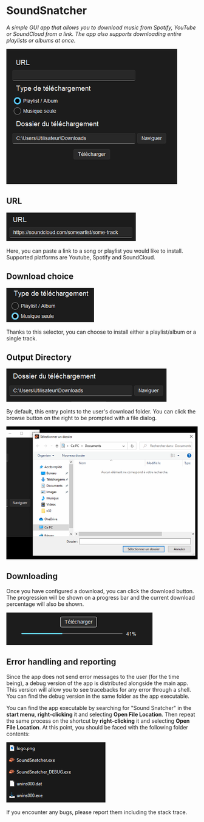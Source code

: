 # SoundSnatcher
_A simple GUI app that allows you to download music from Spotify, YouTube or SoundCloud from a link. The app also supports downloading entire playlists or albums at once._

![](./docs/overview.png)

## URL 

![](./docs/url.png)

Here, you can paste a link to a song or playlist you would like to install. Supported platforms are Youtube, Spotify and SoundCloud.

## Download choice 

![](./docs/dl_choice.png)

Thanks to this selector, you can choose to install either a playlist/album or a single track.

## Output Directory

![](./docs/path.png)

By default, this entry points to the user's download folder. You can click the browse button on the right to be prompted with a file dialog.

![](./docs/filedialog.png)

## Downloading
Once you have configured a download, you can click the download button. The progression will be shown on a progress bar and the current download percentage will also be shown.

![](./docs/download.png)

## Error handling and reporting
Since the app does not send error messages to the user (for the time being), a debug version of the app is distributed alongside the main app. This version will allow you to see tracebacks for any error through a shell. You can find the debug version in the same folder as the app executable.

You can find the app executable by searching for "Sound Snatcher" in the **start menu**, **right-clicking** it and selecting **Open File Location**. Then repeat the same process on the shortcut by  **right-clicking** it and selecting **Open File Location**. At this point, you should be faced with the following folder contents:

![](./docs/approot.png)

If you encounter any bugs, please report them including the stack trace.
